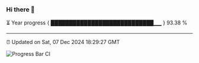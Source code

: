 ### Hi there 👋

⏳ Year progress { ████████████████████████████▁▁ } 93.38 %

---

⏰ Updated on Sat, 07 Dec 2024 18:29:27 GMT

![Progress Bar CI](https://github.com/ZhaoGui/ZhaoGui/workflows/Progress%20Bar%20CI/badge.svg)
